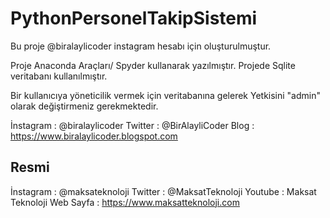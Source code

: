 # PythonPersonelTakipSistemi
Bu proje @biralaylicoder instagram hesabı için oluşturulmuştur.

Proje Anaconda Araçları/ Spyder kullanarak yazılmıştır.
Projede Sqlite veritabanı kullanılmıştır.

Bir kullanıcıya yöneticilik vermek için veritabanına gelerek Yetkisini "admin" olarak değiştirmeniz gerekmektedir.

İnstagram : @biralaylicoder
Twitter : @BirAlayliCoder
Blog : https://www.biralaylicoder.blogspot.com

Resmi
--------------
İnstagram : @maksateknoloji
Twitter : @MaksatTeknoloji
Youtube : Maksat Teknoloji
Web Sayfa : https://www.maksatteknoloji.com
